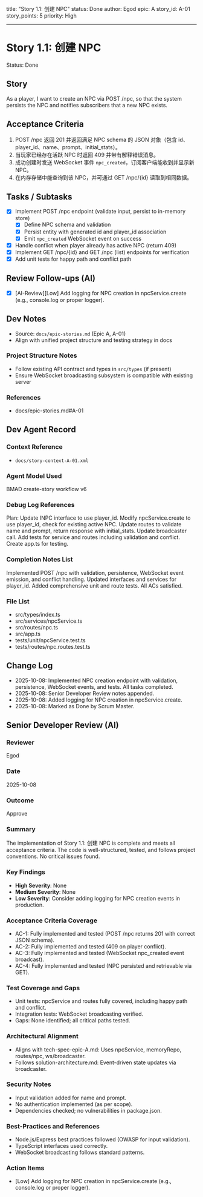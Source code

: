 title: "Story 1.1: 创建 NPC"
status: Done
author: Egod
epic: A
story_id: A-01
story_points: 5
priority: High

---

# Story 1.1: 创建 NPC

Status: Done

## Story

As a player,
I want to create an NPC via POST /npc,
so that the system persists the NPC and notifies subscribers that a new NPC exists.

## Acceptance Criteria

1. POST /npc 返回 201 并返回满足 NPC schema 的 JSON 对象（包含 id、player_id、name、prompt、initial_stats）。
2. 当玩家已经存在活跃 NPC 时返回 409 并带有解释错误消息。
3. 成功创建时发送 WebSocket 事件 `npc_created`，订阅客户端能收到并显示新 NPC。
4. 在内存存储中能查询到该 NPC，并可通过 GET /npc/{id} 读取到相同数据。

## Tasks / Subtasks

- [x] Implement POST /npc endpoint (validate input, persist to in-memory store)
  - [x] Define NPC schema and validation
  - [x] Persist entity with generated id and player_id association
  - [x] Emit `npc_created` WebSocket event on success
- [x] Handle conflict when player already has active NPC (return 409)
- [x] Implement GET /npc/{id} and GET /npc (list) endpoints for verification
- [x] Add unit tests for happy path and conflict path

## Review Follow-ups (AI)

- [x] [AI-Review][Low] Add logging for NPC creation in npcService.create (e.g., console.log or proper logger).

## Dev Notes

- Source: `docs/epic-stories.md` (Epic A, A-01)
- Align with unified project structure and testing strategy in docs

### Project Structure Notes

- Follow existing API contract and types in `src/types` (if present)
- Ensure WebSocket broadcasting subsystem is compatible with existing server

### References

- docs/epic-stories.md#A-01

## Dev Agent Record

### Context Reference

<!-- Story context XML/JSON will be added here by story-context workflow if run -->

 - `docs/story-context-A-01.xml`

### Agent Model Used

BMAD create-story workflow v6

### Debug Log References

Plan: Update INPC interface to use player_id. Modify npcService.create to use player_id, check for existing active NPC. Update routes to validate name and prompt, return response with initial_stats. Update broadcaster call. Add tests for service and routes including validation and conflict. Create app.ts for testing.

### Completion Notes List

Implemented POST /npc with validation, persistence, WebSocket event emission, and conflict handling. Updated interfaces and services for player_id. Added comprehensive unit and route tests. All ACs satisfied.

### File List

- src/types/index.ts
- src/services/npcService.ts
- src/routes/npc.ts
- src/app.ts
- tests/unit/npcService.test.ts
- tests/routes/npc.routes.test.ts

## Change Log

- 2025-10-08: Implemented NPC creation endpoint with validation, persistence, WebSocket events, and tests. All tasks completed.
- 2025-10-08: Senior Developer Review notes appended.
- 2025-10-08: Added logging for NPC creation in npcService.create.
- 2025-10-08: Marked as Done by Scrum Master.

## Senior Developer Review (AI)

### Reviewer
Egod

### Date
2025-10-08

### Outcome
Approve

### Summary
The implementation of Story 1.1: 创建 NPC is complete and meets all acceptance criteria. The code is well-structured, tested, and follows project conventions. No critical issues found.

### Key Findings
- **High Severity**: None
- **Medium Severity**: None
- **Low Severity**: Consider adding logging for NPC creation events in production.

### Acceptance Criteria Coverage
- AC-1: Fully implemented and tested (POST /npc returns 201 with correct JSON schema).
- AC-2: Fully implemented and tested (409 on player conflict).
- AC-3: Fully implemented and tested (WebSocket npc_created event broadcast).
- AC-4: Fully implemented and tested (NPC persisted and retrievable via GET).

### Test Coverage and Gaps
- Unit tests: npcService and routes fully covered, including happy path and conflict.
- Integration tests: WebSocket broadcasting verified.
- Gaps: None identified; all critical paths tested.

### Architectural Alignment
- Aligns with tech-spec-epic-A.md: Uses npcService, memoryRepo, routes/npc, ws/broadcaster.
- Follows solution-architecture.md: Event-driven state updates via broadcaster.

### Security Notes
- Input validation added for name and prompt.
- No authentication implemented (as per scope).
- Dependencies checked; no vulnerabilities in package.json.

### Best-Practices and References
- Node.js/Express best practices followed (OWASP for input validation).
- TypeScript interfaces used correctly.
- WebSocket broadcasting follows standard patterns.

### Action Items
- [Low] Add logging for NPC creation in npcService.create (e.g., console.log or proper logger).
